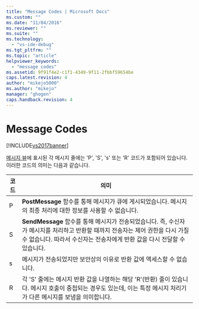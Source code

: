```yaml
---
title: "Message Codes | Microsoft Docs"
ms.custom: ""
ms.date: "11/04/2016"
ms.reviewer: ""
ms.suite: ""
ms.technology: 
  - "vs-ide-debug"
ms.tgt_pltfrm: ""
ms.topic: "article"
helpviewer_keywords: 
  - "message codes"
ms.assetid: 9f91f4e2-c1f1-4349-9f11-2fbbf59654be
caps.latest.revision: 4
author: "mikejo5000"
ms.author: "mikejo"
manager: "ghogen"
caps.handback.revision: 4
---
```

# Message Codes
[!INCLUDE[vs2017banner](../code-quality/includes/vs2017banner.md)]

[메시지 뷰](../debugger/messages-view.md)에 표시된 각 메시지 줄에는 'P', 'S', 's' 또는 'R' 코드가 포함되어 있습니다.  이러한 코드의 의미는 다음과 같습니다.  
  
|코드|의미|  
|--------|--------|  
|P|**PostMessage** 함수를 통해 메시지가 큐에 게시되었습니다.  메시지의 최종 처리에 대한 정보를 사용할 수 없습니다.|  
|S|**SendMessage** 함수를 통해 메시지가 전송되었습니다.  즉, 수신자가 메시지를 처리하고 반환할 때까지 전송자는 제어 권한을 다시 가질 수 없습니다.  따라서 수신자는 전송자에게 반환 값을 다시 전달할 수 있습니다.|  
|s|메시지가 전송되었지만 보안상의 이유로 반환 값에 액세스할 수 없습니다.|  
|R|각 'S' 줄에는 메시지 반환 값을 나열하는 해당 'R'\(반환\) 줄이 있습니다.  메시지 호출이 중첩되는 경우도 있는데, 이는 특정 메시지 처리기가 다른 메시지를 보냄을 의미합니다.|